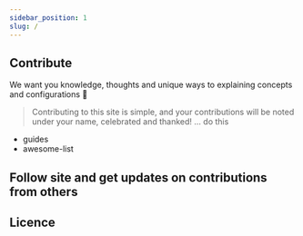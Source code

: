 ```yaml
---
sidebar_position: 1
slug: /
---
```


## Contribute

We want you knowledge, thoughts and unique ways to explaining concepts and configurations 🤘

> Contributing to this site is simple, and your contributions will be noted under your name, celebrated and thanked!
... do this
- guides
- awesome-list

## Follow site and get updates on contributions from others

## Licence
